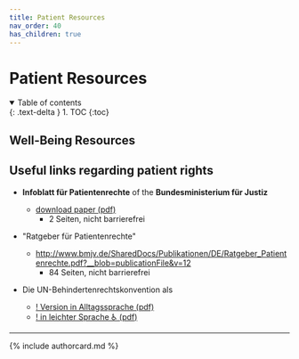 ```yaml
---
title: Patient Resources
nav_order: 40
has_children: true
---
```


# Patient Resources

<details open markdown="block">
  <summary>
    Table of contents
  </summary>
  {: .text-delta }
1. TOC
{:toc}
</details>


## Well-Being Resources


## Useful links regarding patient rights
- **Infoblatt für Patientenrechte** of the **Bundesministerium für Justiz**
	- [download paper (pdf)](https://www.bundesgesundheitsministerium.de/fileadmin/Dateien/3_Downloads/P/Praevention/Infoblatt_Patientenrechte.pdf)
		- 2 Seiten, nicht barrierefrei

- "Ratgeber für Patientenrechte"
	- http://www.bmjv.de/SharedDocs/Publikationen/DE/Ratgeber_Patientenrechte.pdf?__blob=publicationFile&v=12
		- 84 Seiten, nicht barrierefrei

-   Die UN-Behindertenrechtskonvention als 
	-   [! Version in Alltagssprache (pdf)](https://www.institut-fuer-menschenrechte.de/fileadmin/Redaktion/PDF/DB_Menschenrechtsschutz/CRPD/CRPD_Konvention_und_Fakultativprotokoll.pdf)
	-   [! in leichter Sprache ♿️ (pdf)]()


---

{% include authorcard.md %}